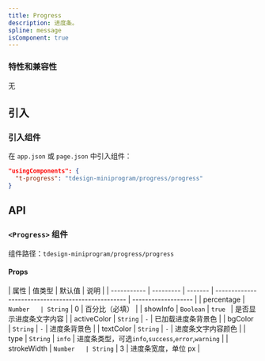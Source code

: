 ```yaml
---
title: Progress
description: 进度条。
spline: message
isComponent: true
---
```


### 特性和兼容性

无

## 引入

### 引入组件

在 `app.json` 或 `page.json` 中引入组件：

```json
"usingComponents": {
  "t-progress": "tdesign-miniprogram/progress/progress"
}
```

## API

### `<Progress>` 组件

组件路径：`tdesign-miniprogram/progress/progress`

#### Props

| 属性        | 值类型    | 默认值  | 说明                                               |
| ----------- | --------- | ------- | -------------------------------------------------- | ------------------- |
| percentage  | `Number   | String` | 0                                                  | 百分比（必填）      |
| showInfo    | `Boolean` | `true ` | 是否显示进度条文字内容                             |
| activeColor | `String`  | `-`     | 已加载进度条背景色                                 |
| bgColor     | `String`  | `-`     | 进度条背景色                                       |
| textColor   | `String`  | `-`     | 进度条文字内容颜色                                 |
| type        | `String`  | `info`  | 进度条类型，可选`info`,`success`,`error`,`warning` |
| strokeWidth | `Number   | String` | 3                                                  | 进度条宽度，单位 px |
